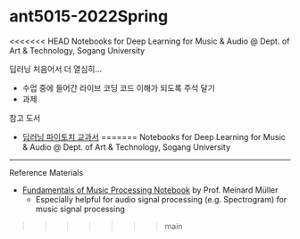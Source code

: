 # ant5015-2022Spring
<<<<<<< HEAD
Notebooks for Deep Learning for Music & Audio @ Dept. of Art & Technology, Sogang University

딥러닝 처음어서 더 열심히...
- 수업 중에 들어간 라이브 코딩 코드 이해가 되도록 주석 달기
- 과제

참고 도서
- [딥러닝 파이토치 교과서](https://www.kyobobook.co.kr/product/detailViewKor.laf?barcode=9791165218942)
=======
Notebooks for Deep Learning for Music &amp; Audio @ Dept. of Art &amp; Technology, Sogang University

---------------
Reference Materials


- [Fundamentals of Music Processing Notebook](https://www.audiolabs-erlangen.de/resources/MIR/FMP/C0/C0.html) by Prof. Meinard Müller
  - Especially helpful for audio signal processing (e.g. Spectrogram) for music signal processing
>>>>>>> main
